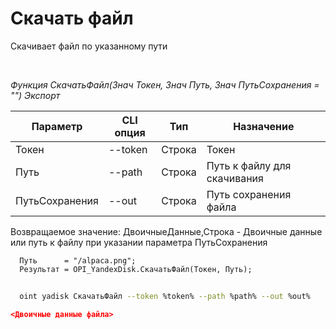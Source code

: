 ﻿---
sidebar_position: 7
---

# Скачать файл
 Скачивает файл по указанному пути




<br/>


*Функция СкачатьФайл(Знач Токен, Знач Путь, Знач ПутьСохранения = "") Экспорт*

  | Параметр | CLI опция | Тип | Назначение |
  |-|-|-|-|
  | Токен | --token | Строка | Токен |
  | Путь | --path | Строка | Путь к файлу для скачивания |
  | ПутьСохранения | --out | Строка | Путь сохранения файла |

  
  Возвращаемое значение:   ДвоичныеДанные,Строка - Двоичные данные или путь к файлу при указании параметра ПутьСохранения


```bsl title="Пример кода"
  Путь      = "/alpaca.png";
  Результат = OPI_YandexDisk.СкачатьФайл(Токен, Путь);
```
	


```sh title="Пример команды CLI"
    
  oint yadisk СкачатьФайл --token %token% --path %path% --out %out%

```

```json title="Результат"
<Двоичные данные файла>
```
